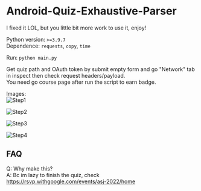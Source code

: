 # Android-Quiz-Exhaustive-Parser

I fixed it LOL, but you little bit more work to use it, enjoy! 

Python version: `>=3.9.7`  
Dependence: `requests`, `copy`, `time`
  
Run: `python main.py`
  
Get quiz path and OAuth token by submit empty form and go "Network" tab in inspect then check request headers/payload.  
You need go course page after run the script to earn badge.

Images:  
![Step1](/image/Snipaste_2022-05-27_21-38-33.png)  
  
![Step2](/image/Snipaste_2022-05-27_21-40-34.png)  
  
![Step3](/image/Snipaste_2022-05-27_21-40-09.png)  
  
![Step4](/image/Snipaste_2022-05-27_21-39-50.png)  
  
## FAQ
Q: Why make this?  
A: Bc im lazy to finish the quiz, check https://rsvp.withgoogle.com/events/asj-2022/home
